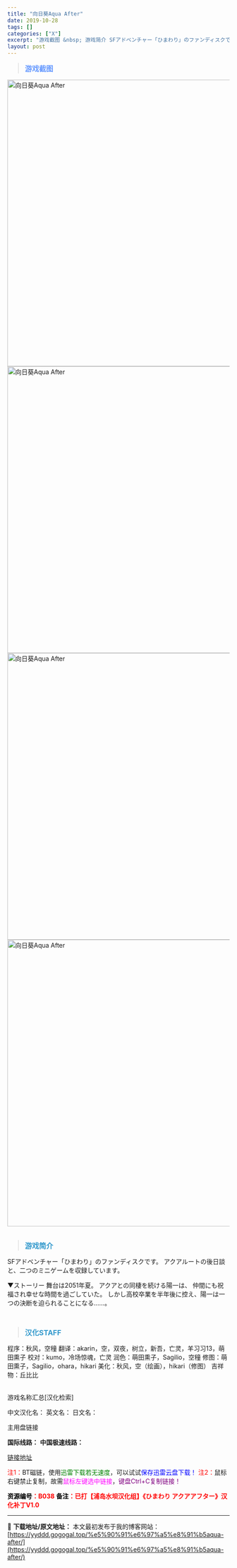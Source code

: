 ```yaml
---
title: "向日葵Aqua After"
date: 2019-10-28
tags: []
categories: ["X"]
excerpt: "游戏截图 &nbsp; 游戏简介 SFアドベンチャー「ひまわり」のファンディスクです。 アクアルートの後日談と、二つのミニゲームを収録しています。 ▼ストーリー 舞台は2051年夏。 アクアとの同棲を続ける陽一は、 仲間にも祝福され幸せな時間を過ごしていた。 しかし高校卒業を半年後に控え、陽一は一つ&hellip;"
layout: post
---
```


<div>
<blockquote><b><span style="font-size: 12pt; color: #6699ff;">游戏截图</span></b></blockquote>
<div><img title="点击放大" src="https://yyddd.gogogal.top/wp-content/uploads/2025/04/20250430_68120218a80d4.webp" alt="向日葵Aqua After" width="650" /></div>
<div><img title="点击放大" src="https://yyddd.gogogal.top/wp-content/uploads/2025/04/20250430_68120219c03e4.webp" alt="向日葵Aqua After" width="650" /></div>
<div><img title="点击放大" src="https://yyddd.gogogal.top/wp-content/uploads/2025/04/20250430_6812021b42d97.webp" alt="向日葵Aqua After" width="650" /></div>
<div><img title="点击放大" src="https://yyddd.gogogal.top/wp-content/uploads/2025/04/20250430_6812021c9978c.webp" alt="向日葵Aqua After" width="650" /></div>
&nbsp;
<blockquote><b><span style="font-size: 12pt; color: #3399cc;">游戏简介</span></b></blockquote>
<div>SFアドベンチャー「ひまわり」のファンディスクです。
アクアルートの後日談と、二つのミニゲームを収録しています。

▼ストーリー
舞台は2051年夏。
アクアとの同棲を続ける陽一は、
仲間にも祝福され幸せな時間を過ごしていた。
しかし高校卒業を半年後に控え、陽一は一つの決断を迫られることになる……。</div>
&nbsp;
<blockquote><b><span style="font-size: 12pt; color: #3399cc;">汉化STAFF</span></b></blockquote>
<div>程序：秋风，空穜
翻译：akarin，空，双夜，树立，新吾，亡灵，羊习习13，萌田熏子
校对：kumo，冷场惊魂，亡灵
润色：萌田熏子，Sagilio，空穜
修图：萌田熏子，Sagilio，ohara，hikari
美化：秋风，空（绘画），hikari（修图）
吉祥物：丘比比</div>
&nbsp;

游戏名称汇总[汉化检索]

中文汉化名：
英文名：
日文名：
</div>
<div class="panel panel-primary">
<div class="panel-heading">主用盘链接</div>
<div class="panel-body">

<b>国际线路：</b>
<b>中国极速线路：</b>

<!--wechatfans start-->

<a href="https://pan.xunlei.com/s/VOSTHa1jc67vUfPZ0uq9Q1JmA1?pwd=j2qr#">链接地址</a>

<!--wechatfans end-->
<span style="color: #ff0000;">注1：</span>BT磁链，使用<span style="color: #008000;">迅雷下载若无速度</span>，可以试试<span style="color: #0000ff;">保存迅雷云盘下载！</span>
<span style="color: #ff0000;">注2：</span>鼠标右键禁止复制，故需<span style="color: #ff00ff;">鼠标左键选中链接</span>，<span style="color: #800080;">键盘Ctrl+C复制链接！</span>

</div>
<div class="panel-footer"><span style="color: #ff0000;"><b><span style="color: #000000;">资源编号</span>：B038</b></span>
<span style="color: #ff0000;"><b><span style="color: #000000;">备注</span>：已打【浦岛水坝汉化组】《ひまわり アクアアフター》汉化补丁V1.0</b></span></div>
</div>

---
📖 **下载地址/原文地址：** 本文最初发布于我的博客网站：[https://yyddd.gogogal.top/%e5%90%91%e6%97%a5%e8%91%b5aqua-after/](https://yyddd.gogogal.top/%e5%90%91%e6%97%a5%e8%91%b5aqua-after/)
